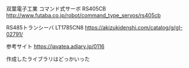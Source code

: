 
双葉電子工業 コマンド式サーボ RS405CB
http://www.futaba.co.jp/robot/command_type_servos/rs405cb

RS485トランシーバ LT1785CN8
https://akizukidenshi.com/catalog/g/gI-02791/

参考サイト
https://javatea.adiary.jp/0116

作成したライブラリはどっかいった